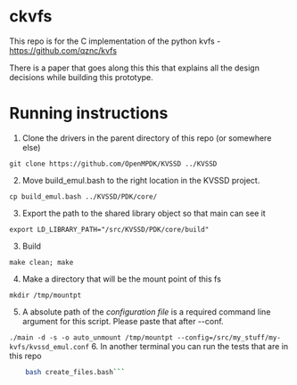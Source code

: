 # ckvfs
This repo is for the C implementation of the python kvfs - https://github.com/qznc/kvfs

There is a paper that goes along this this that explains all the design decisions while building this prototype. 

# Running instructions
1. Clone the drivers in the parent directory of this repo (or somewhere else)

```git clone https://github.com/OpenMPDK/KVSSD ../KVSSD```

2. Move build_emul.bash to the right location in the KVSSD project.

```cp build_emul.bash ../KVSSD/PDK/core/``` 

3. Export the path to the shared library object so that main can see it 

```export LD_LIBRARY_PATH="/src/KVSSD/PDK/core/build"```

3. Build

```make clean; make```

4. Make a directory that will be the mount point of this fs

```mkdir /tmp/mountpt```

5. A absolute path of the *configuration file* is a required command line argument for this script. Please paste that after --conf. 

```./main -d -s -o auto_unmount /tmp/mountpt --config=/src/my_stuff/my-kvfs/kvssd_emul.conf``` 
6. In another terminal you can run the tests that are in this repo 
```bash create_dirs.bash
    bash create_files.bash```



